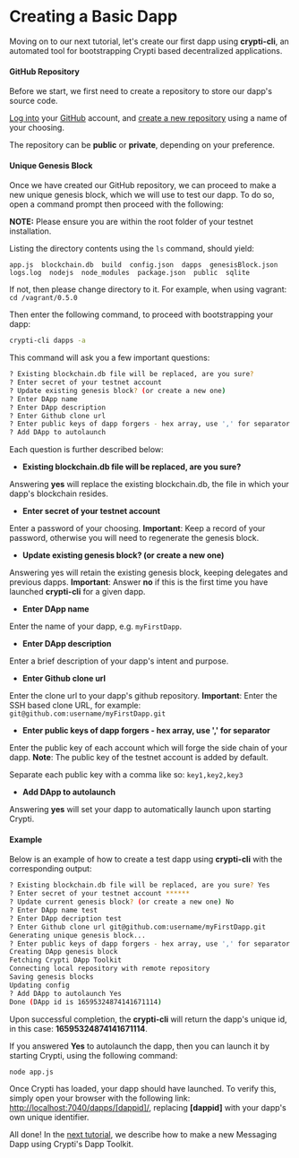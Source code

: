 # Creating a Basic Dapp

Moving on to our next tutorial, let's create our first dapp using **crypti-cli**, an automated tool for bootstrapping Crypti based decentralized applications.

#### GitHub Repository

Before we start, we first need to create a repository to store our dapp's source code.

[Log into](https://github.com/login) your [GitHub](https://github.com/) account, and [create a new repository](https://help.github.com/articles/create-a-repo/) using a name of your choosing.

The repository can be **public** or **private**, depending on your preference.

#### Unique Genesis Block

Once we have created our GitHub repository, we can proceed to make a new unique genesis block, which we will use to test our dapp. To do so, open a command prompt then proceed with the following:

**NOTE:** Please ensure you are within the root folder of your testnet installation.

Listing the directory contents using the `ls` command, should yield:

```
app.js  blockchain.db  build  config.json  dapps  genesisBlock.json  logs.log  nodejs  node_modules  package.json  public  sqlite
```

If not, then please change directory to it. For example, when using vagrant: `cd /vagrant/0.5.0`

Then enter the following command, to proceed with bootstrapping your dapp:

```sh
crypti-cli dapps -a
```

This command will ask you a few important questions:

```sh
? Existing blockchain.db file will be replaced, are you sure?
? Enter secret of your testnet account
? Update existing genesis block? (or create a new one)
? Enter DApp name
? Enter DApp description
? Enter Github clone url
? Enter public keys of dapp forgers - hex array, use ',' for separator
? Add DApp to autolaunch
```

Each question is further described below:

* **Existing blockchain.db file will be replaced, are you sure?**

Answering **yes** will replace the existing blockchain.db, the file in which your dapp's blockchain resides.

* **Enter secret of your testnet account**

Enter a password of your choosing. **Important**: Keep a record of your password, otherwise you will need to regenerate the genesis block.

* **Update existing genesis block? (or create a new one)**

Answering yes will retain the existing genesis block, keeping delegates and previous dapps. **Important**: Answer **no** if this is the first time you have launched **crypti-cli** for a given dapp.

* **Enter DApp name**

Enter the name of your dapp, e.g. `myFirstDapp`.

* **Enter DApp description**

Enter a brief description of your dapp's intent and purpose.

* **Enter Github clone url**

Enter the clone url to your dapp's github repository. **Important**: Enter the SSH based clone URL, for example: `git@github.com:username/myFirstDapp.git`

* **Enter public keys of dapp forgers - hex array, use ',' for separator**

Enter the public key of each account which will forge the side chain of your dapp. **Note**: The public key of the testnet account is added by default.

Separate each public key with a comma like so: `key1,key2,key3`

* **Add DApp to autolaunch**

Answering **yes** will set your dapp to automatically launch upon starting Crypti.

#### Example

Below is an example of how to create a test dapp using **crypti-cli** with the corresponding output:

```sh
? Existing blockchain.db file will be replaced, are you sure? Yes
? Enter secret of your testnet account ******
? Update current genesis block? (or create a new one) No
? Enter DApp name test
? Enter DApp decription test
? Enter Github clone url git@github.com:username/myFirstDapp.git
Generating unique genesis block...
? Enter public keys of dapp forgers - hex array, use ',' for separator (808c2a6e3bf0a8a6edd64356e98c8aab4daeacb4dc177a8a20a6442b40d1f0e0)
Creating DApp genesis block
Fetching Crypti DApp Toolkit
Connecting local repository with remote repository
Saving genesis blocks
Updating config
? Add DApp to autolaunch Yes
Done (DApp id is 16595324874141671114)
```

Upon successful completion, the **crypti-cli** will return the dapp's unique id, in this case: **16595324874141671114**.

If you answered **Yes** to autolaunch the dapp, then you can launch it by starting Crypti, using the following command:

```sh
node app.js
```

Once Crypti has loaded, your dapp should have launched. To verify this, simply open your browser with the following link: [http://localhost:7040/dapps/[dappid]/](http://localhost:7040/dapps/[dappid]/), replacing **[dappid]** with your dapp's own unique identifier.

All done! In the [next tutorial](MessagingDapp.md), we describe how to make a new Messaging Dapp using Crypti's Dapp Toolkit.
